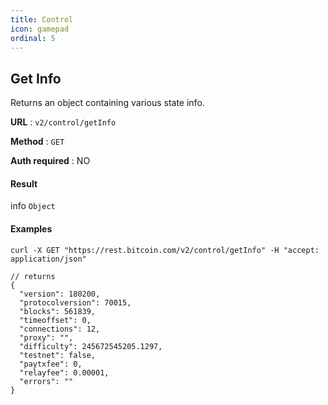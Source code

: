 ```yaml
---
title: Control
icon: gamepad
ordinal: 5
---
```


## Get Info

Returns an object containing various state info.

**URL** : `v2/control/getInfo`

**Method** : `GET`

**Auth required** : NO

#### Result

info `Object`

#### Examples

    curl -X GET "https://rest.bitcoin.com/v2/control/getInfo" -H "accept: application/json"

    // returns
    {
      "version": 180200,
      "protocolversion": 70015,
      "blocks": 561839,
      "timeoffset": 0,
      "connections": 12,
      "proxy": "",
      "difficulty": 245672545205.1297,
      "testnet": false,
      "paytxfee": 0,
      "relayfee": 0.00001,
      "errors": ""
    }
